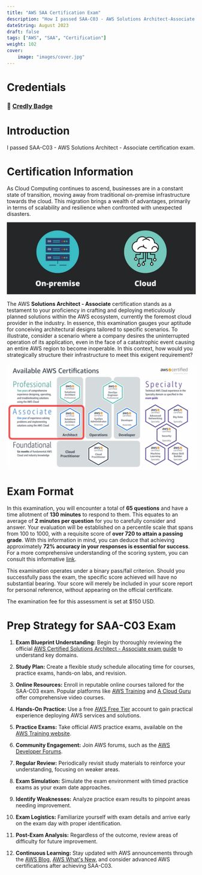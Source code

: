 ```yaml
---
title: "AWS SAA Certification Exam"
description: "How I passed SAA-C03 - AWS Solutions Architect-Associate Certification Exam"
dateString: August 2023
draft: false
tags: ["AWS", "SAA", "Certification"]
weight: 102
cover:
    image: "images/cover.jpg"
---
```


# Credentials
### 🔗 [Credly Badge](https://www.credly.com/badges/c13f0728-57ac-4e67-9644-ca9f310a135d/public_url)

# Introduction
I passed SAA-C03 - AWS Solutions Architect - Associate certification exam.

# Certification Information
As Cloud Computing continues to ascend, businesses are in a constant state of transition, moving away from traditional on-premise infrastructure towards the cloud. This migration brings a wealth of advantages, primarily in terms of scalability and resilience when confronted with unexpected disasters.

![](images/img1.jpg)

The AWS **Solutions Architect - Associate** certification stands as a testament to your proficiency in crafting and deploying meticulously planned solutions within the AWS ecosystem, currently the foremost cloud provider in the industry. In essence, this examination gauges your aptitude for conceiving architectural designs tailored to specific scenarios. To illustrate, consider a scenario where a company desires the uninterrupted operation of its application, even in the face of a catastrophic event causing an entire AWS region to become inoperable. In this context, how would you strategically structure their infrastructure to meet this exigent requirement?

![](images/img2.jpg)

# Exam Format
In this examination, you will encounter a total of **65 questions** and have a time allotment of **130 minutes** to respond to them. This equates to an average of **2 minutes per question** for you to carefully consider and answer. Your evaluation will be established on a percentile scale that spans from 100 to 1000, with a requisite score of **over 720 to attain a passing grade**. With this information in mind, you can deduce that achieving approximately **72% accuracy in your responses is essential for success**. For a more comprehensive understanding of the scoring system, you can consult this informative [link](https://aws.amazon.com/blogs/training-and-certification/demystifying-your-aws-certification-exam-score/).

This examination operates under a binary pass/fail criterion. Should you successfully pass the exam, the specific score achieved will have no substantial bearing. Your score will merely be included in your score report for personal reference, without appearing on the official certificate.

The examination fee for this assessment is set at $150 USD.

# Prep Strategy for SAA-C03 Exam

1. **Exam Blueprint Understanding:** Begin by thoroughly reviewing the official [AWS Certified Solutions Architect - Associate exam guide](https://aws.amazon.com/certification/certified-solutions-architect-associate/) to understand key domains.

2. **Study Plan:** Create a flexible study schedule allocating time for courses, practice exams, hands-on labs, and revision.

3. **Online Resources:** Enroll in reputable online courses tailored for the SAA-C03 exam. Popular platforms like [AWS Training](https://www.aws.training/) and [A Cloud Guru](https://acloud.guru/) offer comprehensive video courses.

4. **Hands-On Practice:** Use a free [AWS Free Tier](https://aws.amazon.com/free/) account to gain practical experience deploying AWS services and solutions.

5. **Practice Exams:** Take official AWS practice exams, available on the [AWS Training website](https://www.aws.training/Certification?src=exam-prep).

6. **Community Engagement:** Join AWS forums, such as the [AWS Developer Forums](https://forums.aws.amazon.com/index.jspa).

7. **Regular Review:** Periodically revisit study materials to reinforce your understanding, focusing on weaker areas.

8. **Exam Simulation:** Simulate the exam environment with timed practice exams as your exam date approaches.

9. **Identify Weaknesses:** Analyze practice exam results to pinpoint areas needing improvement.

10. **Exam Logistics:** Familiarize yourself with exam details and arrive early on the exam day with proper identification.

11. **Post-Exam Analysis:** Regardless of the outcome, review areas of difficulty for future improvement.

12. **Continuous Learning:** Stay updated with AWS announcements through the [AWS Blog](https://aws.amazon.com/blogs/), [AWS What's New](https://aws.amazon.com/new/), and consider advanced AWS certifications after achieving SAA-C03.


